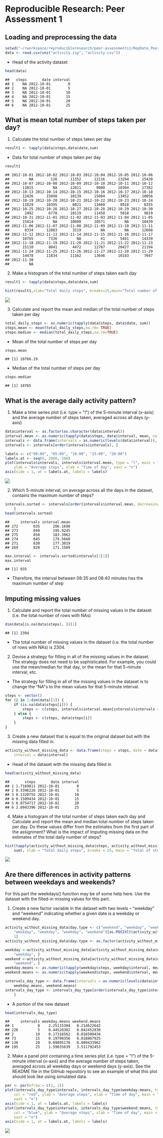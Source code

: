 # Reproducible Research: Peer Assessment 1


## Loading and preprocessing the data

```r
setwd("~/rworkspace/reproducibleresearch/peer-assessments1/RepData_PeerAssessment1")
data <- read.csv(unz("activity.zip", "activity.csv"))
```
- Head of the activity dataset

```r
head(data)
```

```
##   steps       date interval
## 1    NA 2012-10-01        0
## 2    NA 2012-10-01        5
## 3    NA 2012-10-01       10
## 4    NA 2012-10-01       15
## 5    NA 2012-10-01       20
## 6    NA 2012-10-01       25
```

## What is mean total number of steps taken per day?

1. Calculate the total number of steps taken per day

```r
result1 <- tapply(data$steps,data$date,sum)
```
- Data for total number of steps taken per day

```r
result1
```

```
## 2012-10-01 2012-10-02 2012-10-03 2012-10-04 2012-10-05 2012-10-06 
##         NA        126      11352      12116      13294      15420 
## 2012-10-07 2012-10-08 2012-10-09 2012-10-10 2012-10-11 2012-10-12 
##      11015         NA      12811       9900      10304      17382 
## 2012-10-13 2012-10-14 2012-10-15 2012-10-16 2012-10-17 2012-10-18 
##      12426      15098      10139      15084      13452      10056 
## 2012-10-19 2012-10-20 2012-10-21 2012-10-22 2012-10-23 2012-10-24 
##      11829      10395       8821      13460       8918       8355 
## 2012-10-25 2012-10-26 2012-10-27 2012-10-28 2012-10-29 2012-10-30 
##       2492       6778      10119      11458       5018       9819 
## 2012-10-31 2012-11-01 2012-11-02 2012-11-03 2012-11-04 2012-11-05 
##      15414         NA      10600      10571         NA      10439 
## 2012-11-06 2012-11-07 2012-11-08 2012-11-09 2012-11-10 2012-11-11 
##       8334      12883       3219         NA         NA      12608 
## 2012-11-12 2012-11-13 2012-11-14 2012-11-15 2012-11-16 2012-11-17 
##      10765       7336         NA         41       5441      14339 
## 2012-11-18 2012-11-19 2012-11-20 2012-11-21 2012-11-22 2012-11-23 
##      15110       8841       4472      12787      20427      21194 
## 2012-11-24 2012-11-25 2012-11-26 2012-11-27 2012-11-28 2012-11-29 
##      14478      11834      11162      13646      10183       7047 
## 2012-11-30 
##         NA
```
2.  Make a histogram of the total number of steps taken each day

```r
result1 <- tapply(data$steps,data$date,sum)

hist(result1,xlab="Total daily steps", breaks=25,main="Total number of steps taken per day")
```

![](PA1_template_files/figure-html/unnamed-chunk-5-1.png) 

3. Calculate and report the mean and median of the total number of steps taken per day


```r
total_daily_steps <- as.numeric(tapply(data$steps, data$date, sum))
steps.mean <- mean(total_daily_steps,na.rm= TRUE)
steps.median <- median(total_daily_steps,na.rm=TRUE)
```
- Mean of the total number of steps per day

```r
steps.mean
```

```
## [1] 10766.19
```
- Median of the total number of steps per day

```r
steps.median
```

```
## [1] 10765
```

## What is the average daily activity pattern?

1. Make a time series plot (i.e. type = "l") of the 5-minute interval (x-axis) and the average number of steps taken, averaged across all days (y-axis)


```r
data$interval <- as.factor(as.character(data$interval))
interval.mean <- as.numeric(tapply(data$steps, data$interval, mean, na.rm = TRUE))
intervals <- data.frame(intervals = as.numeric(levels(data$interval)), interval.mean)
intervals <- intervals[order(intervals$intervals), ]

labels <- c("00:00", "05:00", "10:00", "15:00", "20:00")
labels.at <- seq(0, 2000, 500)
plot(intervals$intervals, intervals$interval.mean, type = "l", main = "Average steps 5-minute interval", 
    ylab = "Average steps", xlab = "Time of day", xaxt = "n")
axis(side = 1, at = labels.at, labels = labels)
```

![](PA1_template_files/figure-html/unnamed-chunk-9-1.png) 


2. Which 5-minute interval, on average across all the days in the dataset, contains the maximum number of steps?

```r
intervals.sorted <- intervals[order(intervals$interval.mean, decreasing = TRUE), 
    ]
head(intervals.sorted)
```

```
##     intervals interval.mean
## 272       835      206.1698
## 273       840      195.9245
## 275       850      183.3962
## 274       845      179.5660
## 271       830      177.3019
## 269       820      171.1509
```

```r
max.interval <- intervals.sorted$intervals[1[1]]
max.interval
```

```
## [1] 835
```
- Therefore, the interval between 08:35 and 08:40 minutes has the maximum number of step

## Imputing missing values
1. Calculate and report the total number of missing values in the dataset (i.e. the total number of rows with NAs)


```r
dim(data[is.na(data$steps), ])[1]
```

```
## [1] 2304
```
- The total number of missing values in the dataset (i.e. the total number of rows with NAs) is 2304.


2. Devise a strategy for filling in all of the missing values in the dataset. The strategy does not need to be sophisticated. For example, you could use the mean/median for that day, or the mean for that 5-minute interval, etc.

- The strategy for filling in all of the missing values in the dataset is to change the “NA"s to the mean values for that 5-minute interval.


```r
steps <- vector()
for (i in 1:dim(data)[1]) {
    if (is.na(data$steps[i])) {
        steps <- c(steps, intervals$interval.mean[intervals$intervals == data$interval[i]])
    } else {
        steps <- c(steps, data$steps[i])
    }
}
```

3. Create a new dataset that is equal to the original dataset but with the missing data filled in.


```r
activity_without_missing_data <- data.frame(steps = steps, date = data$date, 
    interval = data$interval)
```

- Head of the dataset with the missing data filled in 


```r
head(activity_without_missing_data)
```

```
##       steps       date interval
## 1 1.7169811 2012-10-01        0
## 2 0.3396226 2012-10-01        5
## 3 0.1320755 2012-10-01       10
## 4 0.1509434 2012-10-01       15
## 5 0.0754717 2012-10-01       20
## 6 2.0943396 2012-10-01       25
```
4. Make a histogram of the total number of steps taken each day and Calculate and report the mean and median total number of steps taken per day. Do these values differ from the estimates from the first part of the assignment? What is the impact of imputing missing data on the estimates of the total daily number of steps?


```r
hist(tapply(activity_without_missing_data$steps, activity_without_missing_data$date, 
    sum), xlab = "Total daily steps", breaks = 25, main = "Total of steps taken per day")
```

![](PA1_template_files/figure-html/unnamed-chunk-15-1.png) 

## Are there differences in activity patterns between weekdays and weekends?

For this part the weekdays() function may be of some help here. Use the dataset with the filled-in missing values for this part.

1. Create a new factor variable in the dataset with two levels – “weekday” and “weekend” indicating whether a given date is a weekday or weekend day.

```r
activity_without_missing_data$day.type <- c("weekend", "weekday", "weekday", 
    "weekday", "weekday", "weekday", "weekend")[as.POSIXlt(activity_without_missing_data$date)$wday + 
    1]
activity_without_missing_data$day.type <- as.factor(activity_without_missing_data$day.type)

weekday <-activity_without_missing_data[activity_without_missing_data$day.type == 
    "weekday", ]
weekend <-activity_without_missing_data[activity_without_missing_data$day.type == 
    "weekend", ]
weekday.means <- as.numeric(tapply(weekday$steps, weekday$interval, mean))
weekend.means <- as.numeric(tapply(weekend$steps, weekend$interval, mean))

intervals_day_type <- data.frame(intervals = as.numeric(levels(data$interval)), 
    weekday.means, weekend.means)
intervals_day_type <- intervals_day_type[order(intervals_day_type$intervals), 
    ]
```

- A portion of the new dataset 

```r
head(intervals_day_type)
```

```
##     intervals weekday.means weekend.means
## 1           0    2.25115304   0.214622642
## 226         5    0.44528302   0.042452830
## 2          10    0.17316562   0.016509434
## 73         15    0.19790356   0.018867925
## 136        20    0.09895178   0.009433962
## 195        25    1.59035639   3.511792453
```

2. Make a panel plot containing a time series plot (i.e. type = "l") of the 5-minute interval (x-axis) and the average number of steps taken, averaged across all weekday days or weekend days (y-axis). See the README file in the GitHub repository to see an example of what this plot should look like using simulated data.


```r
par <- par(mfrow = c(2, 1))
plot(intervals_day_type$intervals, intervals_day_type$weekday.means, type = "l", 
    col = "red", ylab = "Average steps", xlab = "Time of day", main = "Average steps 5-minute interval at weekday", 
    xaxt = "n")
axis(side = 1, at = labels.at, labels = labels)
plot(intervals_day_type$intervals, intervals_day_type$weekend.means, type = "l", 
    col = "blue", ylab = "Average steps", xlab = "Time of day", main = "Average steps 5-minute interval at weekend", 
    xaxt = "n")
axis(side = 1, at = labels.at, labels = labels)
```

![](PA1_template_files/figure-html/unnamed-chunk-18-1.png) 
